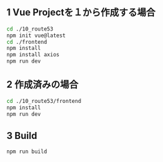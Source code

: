 ## 1 Vue Projectを１から作成する場合

```sh
cd ./10_route53
npm init vue@latest
cd ./frontend
npm install
npm install axios
npm run dev
```

## 2 作成済みの場合

```sh
cd ./10_route53/frontend
npm install
npm run dev
```

## 3 Build

```sh
npm run build
```